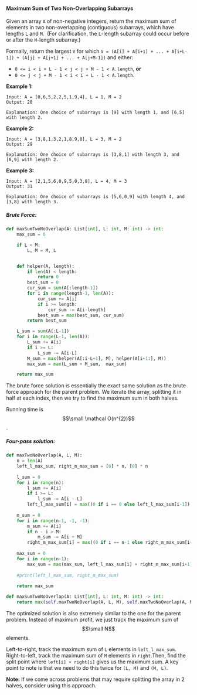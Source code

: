 #### Maximum Sum of Two Non-Overlapping Subarrays

Given an array `A` of non-negative integers, return the maximum sum of elements in two non-overlapping \(contiguous\) subarrays, which have lengths `L` and `M`.  \(For clarification, the `L`-length subarray could occur before or after the `M`-length subarray.\)

Formally, return the largest `V` for which `V = (A[i] + A[i+1] + ... + A[i+L-1]) + (A[j] + A[j+1] + ... + A[j+M-1])` and either:

* `0 <= i < i + L - 1 < j < j + M - 1 < A.length`, **or**
* `0 <= j < j + M - 1 < i < i + L - 1 < A.length`.

**Example 1:**

```
Input: A = [0,6,5,2,2,5,1,9,4], L = 1, M = 2
Output: 20

Explanation: One choice of subarrays is [9] with length 1, and [6,5] with length 2.
```

**Example 2:**

```
Input: A = [3,8,1,3,2,1,8,9,0], L = 3, M = 2
Output: 29

Explanation: One choice of subarrays is [3,8,1] with length 3, and [8,9] with length 2.
```

**Example 3:**

```
Input: A = [2,1,5,6,0,9,5,0,3,8], L = 4, M = 3
Output: 31

Explanation: One choice of subarrays is [5,6,0,9] with length 4, and [3,8] with length 3.
```

##### Brute Force:

```py
def maxSumTwoNoOverlap(A: List[int], L: int, M: int) -> int:
    max_sum = 0

    if L < M:
        L, M = M, L


    def helper(A, length):
        if len(A) < length:
            return 0
        best_sum = 0
        cur_sum = sum(A[:length-1])
        for i in range(length-1, len(A)):
            cur_sum += A[i]
            if i >= length:
                cur_sum -= A[i-length]
            best_sum = max(best_sum, cur_sum)
        return best_sum

    L_sum = sum(A[:L-1])
    for i in range(L-1, len(A)):
        L_sum += A[i]
        if i >= L:
            L_sum -= A[i-L]
        M_sum = max(helper(A[:i-L+1], M), helper(A[i+1:], M))
        max_sum = max(L_sum + M_sum,  max_sum)

    return max_sum
```

The brute force solution is essentially the exact same solution as the brute force approach for the parent problem. We iterate the array, splitting it in half at each index, then we try to find the maximum sum in both halves.

Running time is $$\small \mathcal O(n^{2})$$.

##### Four-pass solution:

```py
def maxTwoNoOverlap(A, L, M):
    n = len(A)
    left_l_max_sum, right_m_max_sum = [0] * n, [0] * n
    
    l_sum = 0
    for i in range(n):
        l_sum += A[i]
        if i >= L:
            l_sum -= A[i - L]
        left_l_max_sum[i] = max((0 if i == 0 else left_l_max_sum[i-1]), l_sum)
        
    m_sum = 0
    for i in range(n-1, -1, -1):
        m_sum += A[i]
        if n - i > M:
            m_sum -= A[i + M]
        right_m_max_sum[i] = max((0 if i == n-1 else right_m_max_sum[i+1]), m_sum)
    
    max_sum = 0
    for i in range(n-1):
        max_sum = max(max_sum, left_l_max_sum[i] + right_m_max_sum[i+1])
    
    #print(left_l_max_sum, right_m_max_sum)
    
    return max_sum

def maxSumTwoNoOverlap(A: List[int], L: int, M: int) -> int:
    return max(self.maxTwoNoOverlap(A, L, M), self.maxTwoNoOverlap(A, M, L))
```

The optimized solution is also extremely similar to the one for the parent problem. Instead of maximum profit, we just track the maximum sum of $$\small N$$ elements.

Left-to-right, track the maximum sum of `L` elements in `left_l_max_sum`. Right-to-left, track the maximum sum of `M` elements in `right`.Then, find the split point where `left[i] + right[i]` gives us the maximum sum. A key point to note is that we need to do this twice for `(L, M)` and `(M, L)`.

**Note:** If we come across problems that may require splitting the array in 2 halves, consider using this approach. 

